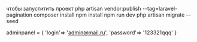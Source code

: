чтобы запуститить проект
php artisan vendor:publish --tag=laravel-pagination
composer install
npm install
npm run dev
php artisan migrate --seed

adminpanel = {
'login'=> 'admin@mail.ru',
'password'=> '123321qqq'
}

